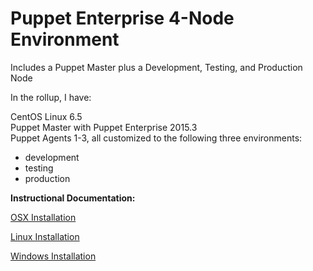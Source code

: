 # Puppet Enterprise 4-Node Environment
Includes a Puppet Master plus a Development, Testing, and Production Node

In the rollup, I have:

CentOS Linux 6.5<br>
Puppet Master with Puppet Enterprise 2015.3<br>
Puppet Agents 1-3, all customized to the following three environments:<br>
- development<br>
- testing<br>
- production<br>

**Instructional Documentation:**

[OSX Installation](https://github.com/cvquesty/centos65-pe2015.2/blob/master/doc/README_OSX.md)

[Linux Installation](https://github.com/cvquesty/centos65-pe2015.2/blob/master/doc/README_Linux.md)

[Windows Installation](https://github.com/cvquesty/centos65-pe2015.2/blob/master/doc/README_Winows.md)

